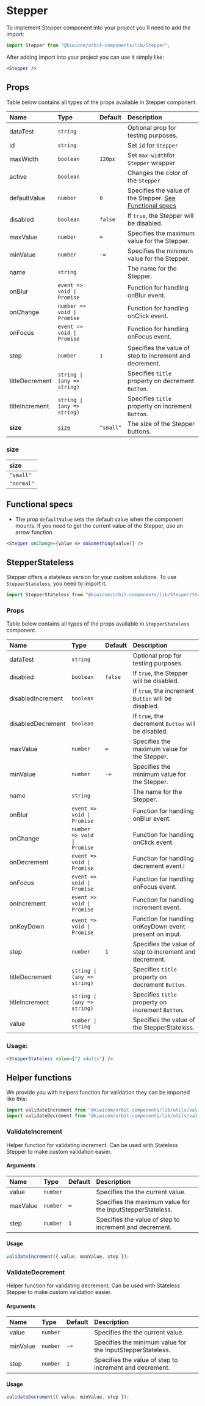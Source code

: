 # Stepper

To implement Stepper component into your project you'll need to add the import:

```jsx
import Stepper from "@kiwicom/orbit-components/lib/Stepper";
```

After adding import into your project you can use it simply like:

```jsx
<Stepper />
```

## Props

Table below contains all types of the props available in Stepper component.

| Name           | Type                        | Default   | Description                                                                   |
| :------------- | :-------------------------- | :-------- | :---------------------------------------------------------------------------- |
| dataTest       | `string`                    |           | Optional prop for testing purposes.                                           |
| id             | `string`                    |           | Set `id` for `Stepper`                                                        |
| maxWidth       | `boolean`                   | `120px`   | Set `max-width`for `Stepper` wrapper                                          |
| active         | `boolean`                   |           | Changes the color of the `Stepper`                                            |
| defaultValue   | `number`                    | `0`       | Specifies the value of the Stepper. [See Functional specs](#functional-specs) |
| disabled       | `boolean`                   | `false`   | If `true`, the Stepper will be disabled.                                      |
| maxValue       | `number`                    | `∞`       | Specifies the maximum value for the Stepper.                                  |
| minValue       | `number`                    | `-∞`      | Specifies the minimum value for the Stepper.                                  |
| name           | `string`                    |           | The name for the Stepper.                                                     |
| onBlur         | `event => void \| Promise`  |           | Function for handling onBlur event.                                           |
| onChange       | `number => void \| Promise` |           | Function for handling onClick event.                                          |
| onFocus        | `event => void \| Promise`  |           | Function for handling onFocus event.                                          |
| step           | `number`                    | `1`       | Specifies the value of step to increment and decrement.                       |
| titleDecrement | `string \| (any => string)` |           | Specifies `title` property on decrement `Button`.                             |
| titleIncrement | `string \| (any => string)` |           | Specifies `title` property on increment `Button`.                             |
| **size**       | [`size`](#size)             | `"small"` | The size of the Stepper buttons.                                              |

### size

| size       |
| :--------- |
| `"small"`  |
| `"normal"` |

## Functional specs

- The prop `defaultValue` sets the default value when the component mounts. If you need to get the current value of the Stepper, use an arrow function.

```jsx
<Stepper onChange={value => doSomething(value)} />
```

## StepperStateless

Stepper offers a stateless version for your custom solutions. To use `StepperStateless`, you need to import it.

```jsx
import StepperStateless from "@kiwicom/orbit-components/lib/Stepper/StepperStateless";
```

### Props

Table below contains all types of the props available in `StepperStateless` component.

| Name              | Type                        | Default | Description                                             |
| :---------------- | :-------------------------- | :------ | :------------------------------------------------------ |
| dataTest          | `string`                    |         | Optional prop for testing purposes.                     |
| disabled          | `boolean`                   | `false` | If `true`, the Stepper will be disabled.                |
| disabledIncrement | `boolean`                   |         | If `true`, the increment `Button` will be disabled.     |
| disabledDecrement | `boolean`                   |         | If `true`, the decrement `Button` will be disabled.     |
| maxValue          | `number`                    | `∞`     | Specifies the maximum value for the Stepper.            |
| minValue          | `number`                    | `-∞`    | Specifies the minimum value for the Stepper.            |
| name              | `string`                    |         | The name for the Stepper.                               |
| onBlur            | `event => void \| Promise`  |         | Function for handling onBlur event.                     |
| onChange          | `number => void \| Promise` |         | Function for handling onClick event.                    |
| onDecrement       | `event => void \| Promise`  |         | Function for handling decrement event.l                 |
| onFocus           | `event => void \| Promise`  |         | Function for handling onFocus event.                    |
| onIncrement       | `event => void \| Promise`  |         | Function for handling increment event.                  |
| onKeyDown         | `event => void \| Promise`  |         | Function for handling onKeyDown event present on input. |
| step              | `number`                    | `1`     | Specifies the value of step to increment and decrement. |
| titleDecrement    | `string \| (any => string)` |         | Specifies `title` property on decrement `Button`.       |
| titleIncrement    | `string \| (any => string)` |         | Specifies `title` property on increment `Button`.       |
| value             | `number \| string`          |         | Specifies the value of the StepperStateless.            |

### Usage:

```jsx
<StepperStateless value={"2 adults"} />
```

## Helper functions

We provide you with helpers function for validation they can be imported like this:

```jsx
import validateIncrement from "@kiwicom/orbit-components/lib/utils/validateIncrement";
import validateDecrement from "@kiwicom/orbit-components/lib/utils/validateDecrement";
```

### ValidateIncrement

Helper function for validating increment. Can be used with Stateless Stepper to make custom validation easier.

#### Arguments

| Name     | Type     | Default | Description                                                |
| :------- | :------- | :------ | :--------------------------------------------------------- |
| value    | `number` |         | Specifies the the current value.                           |
| maxValue | `number` | `∞`     | Specifies the maximum value for the InputStepperStateless. |
| step     | `number` | `1`     | Specifies the value of step to increment and decrement.    |

#### Usage

```js
validateIncrement({ value, maxValue, step });
```

### ValidateDecrement

Helper function for validating decrement. Can be used with Stateless Stepper to make custom validation easier.

#### Arguments

| Name     | Type     | Default | Description                                                |
| :------- | :------- | :------ | :--------------------------------------------------------- |
| value    | `number` |         | Specifies the the current value.                           |
| minValue | `number` | `-∞`    | Specifies the minimum value for the InputStepperStateless. |
| step     | `number` | `1`     | Specifies the value of step to increment and decrement.    |

#### Usage

```js
validateDecrement({ value, minValue, step });
```
